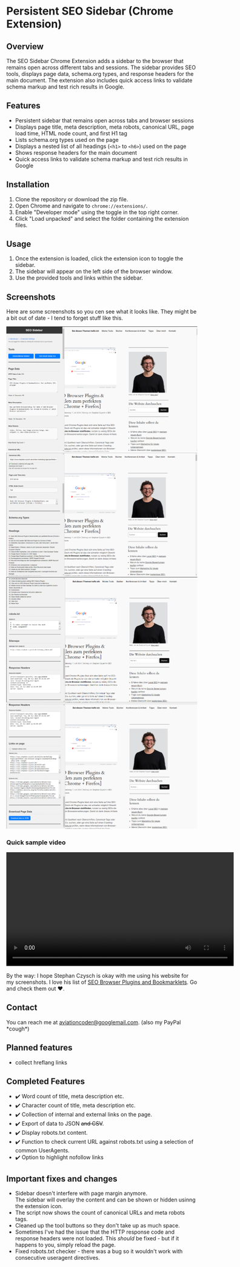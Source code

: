 # Persistent SEO Sidebar (Chrome Extension)

## Overview

The SEO Sidebar Chrome Extension adds a sidebar to the browser that remains open across different tabs and sessions. The sidebar provides SEO tools, displays page data, schema.org types, and response headers for the main document. The extension also includes quick access links to validate schema markup and test rich results in Google.

## Features

- Persistent sidebar that remains open across tabs and browser sessions
- Displays page title, meta description, meta robots, canonical URL, page load time, HTML node count, and first H1 tag
- Lists schema.org types used on the page
- Displays a nested list of all headings (`<h1>` to `<h6>`) used on the page
- Shows response headers for the main document
- Quick access links to validate schema markup and test rich results in Google

## Installation

1. Clone the repository or download the zip file.
2. Open Chrome and navigate to `chrome://extensions/`.
3. Enable "Developer mode" using the toggle in the top right corner.
4. Click "Load unpacked" and select the folder containing the extension files.

## Usage

1. Once the extension is loaded, click the extension icon to toggle the sidebar.
2. The sidebar will appear on the left side of the browser window.
3. Use the provided tools and links within the sidebar.

## Screenshots
Here are some screenshots so you cen see what it looks like. They might be a bit out of date - I tend to forget stuff like this.

![First view of the thing](screenshots/1.4_1.png)
![First view of the thing](screenshots/1.4_2.png)
![First view of the thing](screenshots/1.4_3.png)
![First view of the thing](screenshots/1.4_4.png)


### Quick sample video

<video width="600" controls>
  <source src="screenshots/seosidebar_1.4_video.mp4" type="video/mp4">
  Your browser does not support the video tag.
</video>


By the way: I hope Stephan Czysch is okay with me using his website for my screenshots. I love his list of [SEO Browser Plugins and Bookmarklets](https://www.stephan-czysch.de/online-marketing-tipps/perfekter-seo-browser-plugins-bookmarklets). Go and check them out ❤️.

## Contact
You can reach me at aviationcoder@googlemail.com. 
(also my PayPal \*cough\*)

## Planned features
- collect hreflang links



## Completed Features
- ✔️ Word count of title, meta description etc.
- ✔️ Character count of title, meta description etc.
- ✔️ Collection of internal and external links on the page.
- ✔️ Export of data to JSON ~~and CSV~~.
- ✔️ Display robots.txt content.
- ✔️ Function to check current URL against robots.txt using a selection of common UserAgents.
- ✔️ Option to highlight nofollow links

## Important fixes and changes
- Sidebar doesn't interfere with page margin anymore.<br>
  The sidebar will overlay the content and can be shown or hidden usinng the extension icon.
- The script now shows the count of canonical URLs and meta robots tags.
- Cleaned up the tool buttons so they don't take up as much space.
- Sometimes I've had the issue that the HTTP response code and response headers were not loaded. This _should_ be fixed - but if it happens to you, simply reload the page.
- Fixed robots.txt checker - there was a bug so it wouldn't work with consecutive useragent directives.
